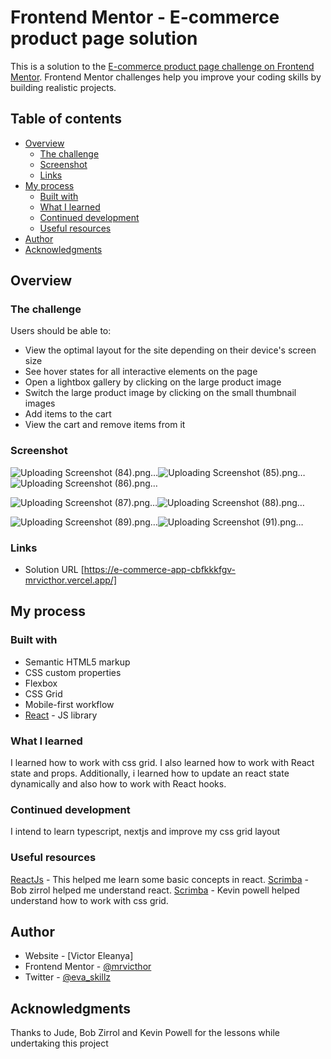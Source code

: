# Frontend Mentor - E-commerce product page solution
This is a solution to the [E-commerce product page challenge on Frontend Mentor](https://www.frontendmentor.io/challenges/ecommerce-product-page-UPsZ9MJp6). Frontend Mentor challenges help you improve your coding skills by building realistic projects.

## Table of contents

- [Overview](#overview)
  - [The challenge](#the-challenge)
  - [Screenshot](#screenshot)
  - [Links](#links)
- [My process](#my-process)
  - [Built with](#built-with)
  - [What I learned](#what-i-learned)
  - [Continued development](#continued-development)
  - [Useful resources](#useful-resources)
- [Author](#author)
- [Acknowledgments](#acknowledgments)

## Overview

### The challenge

Users should be able to:

- View the optimal layout for the site depending on their device's screen size
- See hover states for all interactive elements on the page
- Open a lightbox gallery by clicking on the large product image
- Switch the large product image by clicking on the small thumbnail images
- Add items to the cart
- View the cart and remove items from it

### Screenshot

![Uploading Screenshot (84).png…]()![Uploading Screenshot (85).png…]()
![Uploading Screenshot (86).png…]()

![Uploading Screenshot (87).png…]()![Uploading Screenshot (88).png…]()

![Uploading Screenshot (89).png…]()![Uploading Screenshot (91).png…]()


### Links
- Solution URL [https://e-commerce-app-cbfkkkfgv-mrvicthor.vercel.app/]

## My process

### Built with
- Semantic HTML5 markup
- CSS custom properties
- Flexbox
- CSS Grid
- Mobile-first workflow
- [React](https://reactjs.org/) - JS library

### What I learned
I learned how to work with css grid. I also learned how to work with React state and props. Additionally, i learned how to update an react state dynamically and also how to work with React hooks.

### Continued development
I intend to learn typescript, nextjs and improve my css grid layout

### Useful resources

[ReactJs](https://reactjs.org/) - This helped me learn some basic concepts in react.
[Scrimba](https://scrimba.com/learn/learnreact) - Bob zirrol helped me understand react.
[Scrimba](https://scrimba.com/learn/spacetravel/the-design-system-typography-part-2-coae546fcb4a4bd27a9640f99) - Kevin powell helped understand how to work with css grid.

## Author

- Website - [Victor Eleanya]
- Frontend Mentor - [@mrvicthor](https://www.frontendmentor.io/profile/mrvicthor)
- Twitter - [@eva_skillz](https://www.twitter.com/eva_skillz)

## Acknowledgments

Thanks to Jude, Bob Zirrol and Kevin Powell for the lessons while undertaking this project
